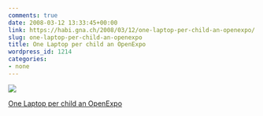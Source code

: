 ```yaml
---
comments: true
date: 2008-03-12 13:33:45+00:00
link: https://habi.gna.ch/2008/03/12/one-laptop-per-child-an-openexpo/
slug: one-laptop-per-child-an-openexpo
title: One Laptop per child an OpenExpo
wordpress_id: 1214
categories:
- none
---
```



 [![](https://static.flickr.com/2273/2329096830_d7063d4139_m.jpg)](https://www.flickr.com/photos/habi/2329096830/)
   

 
  [One Laptop per child an OpenExpo](https://www.flickr.com/photos/habi/2329096830/)
    

 




  

